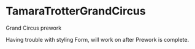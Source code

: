 # TamaraTrotterGrandCircus
Grand Circus prework


Having trouble with styling Form, will work on after Prework is complete.
